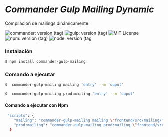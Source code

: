 # ***Commander Gulp Mailing Dynamic***
<p>Compilación de mailings dinámicamente</p>

![commander: version (tag)](https://img.shields.io/badge/commander-v3.0.2-blue?style=for-the-badge)
![gulp: version (tag)](https://img.shields.io/badge/gulp-v3.9.1-orange?style=for-the-badge)
![MIT License](https://img.shields.io/badge/lincense-MIT-yellow?style=for-the-badge) 
![npm: version (tag)](https://img.shields.io/badge/npm-v7.4.15-red?style=for-the-badge)
![node: version (tag](https://img.shields.io/badge/node-v15.4.0-green?style=for-the-badge) 


### **Instalación**

```bash
$ npm install commander-gulp-mailing
```


### **Comando a ejecutar**

```bash
$  commander-gulp-mailing mailing 'entry' --m 'ouput' 
```

```bash
$  commander-gulp-mailing prod:mailing 'entry' --m 'ouput' 
```


#### **Comando a ejecutar con Npm**

```bash
 "scripts": {
    "mailing": "commander-gulp-mailing mailing \"frontend/src/mailing/*.pug\" \"frontend/src/mailing/**/*.pug\" --m \"docs/\'",
    "prod:mailing": "commander-gulp-mailing prod:mailing \"frontend/src/mailing/*.pug\" \"frontend/src/mailing/**/*.pug\" --m \"docs/\'"
  }
```
